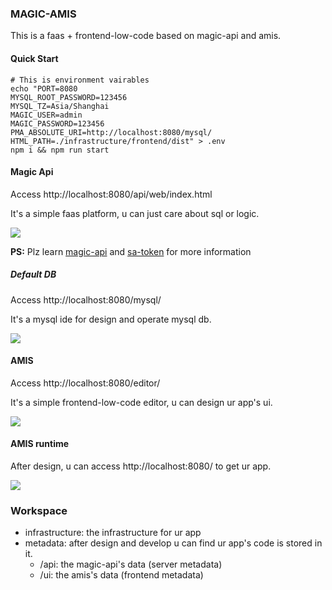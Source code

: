 ### MAGIC-AMIS

This is a faas + frontend-low-code based on magic-api and amis. 

#### Quick Start

```shell
# This is environment vairables
echo "PORT=8080
MYSQL_ROOT_PASSWORD=123456
MYSQL_TZ=Asia/Shanghai
MAGIC_USER=admin
MAGIC_PASSWORD=123456
PMA_ABSOLUTE_URI=http://localhost:8080/mysql/
HTML_PATH=./infrastructure/frontend/dist" > .env
npm i && npm run start
```

#### Magic Api

Access http://localhost:8080/api/web/index.html 

It's a simple faas platform, u can just care about sql or logic.

![](https://cdn.jsdelivr.net/gh/jianzhichun/cdn/img/Snipaste_2021-10-06_20-52-50.png)

**PS:** Plz learn [magic-api](https://www.ssssssss.org/magic-api/) and [sa-token](https://sa-token.dev33.cn/doc/index.html#/) for more information


##### Default DB

Access http://localhost:8080/mysql/

It's a mysql ide for design and operate mysql db.

![](https://cdn.jsdelivr.net/gh/jianzhichun/cdn/img/Snipaste_2021-10-06_20-59-19.png)


#### AMIS

Access http://localhost:8080/editor/

It's a simple frontend-low-code editor, u can design ur app's ui.

![](https://cdn.jsdelivr.net/gh/jianzhichun/cdn/img/Snipaste_2021-10-06_21-03-50.png)

#### AMIS runtime

After design, u can access http://localhost:8080/ to get ur app.

![](https://cdn.jsdelivr.net/gh/jianzhichun/cdn/img/Snipaste_2021-10-06_21-05-33.png)


### Workspace

* infrastructure: the infrastructure for ur app
* metadata: after design and develop u can find ur app's code is stored in it.
  * /api: the magic-api's data (server metadata)
  * /ui: the amis's data (frontend metadata)